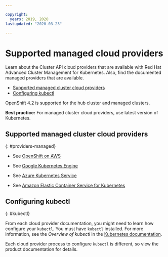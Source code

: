 ```yaml
---

copyright:
  years: 2019, 2020
lastupdated: "2020-03-23"

---
```


# Supported managed cloud providers

Learn about the Cluster API cloud providers that are available with Red Hat Advanced Cluster Management for Kubernetes. Also, find the documented managed providers that are available.

  - [Supported managed cluster cloud providers](#providers-managed)
  - [Configuring kubectl](#kubectl)

OpenShift 4.2 is supported for the hub cluster and managed clusters.

**Best practice:** For managed cluster cloud providers, use latest version of Kubernetes.

## Supported managed cluster cloud providers
{: #providers-managed} 

- See [OpenShift on AWS](https://www.openshift.com/learn/partners/amazon-web-services)

- See [Google Kubernetes Engine](https://cloud.google.com/kubernetes-engine/)

- See [Azure Kubernetes Service](https://azure.microsoft.com/en-us/services/kubernetes-service/) 

- See [Amazon Elastic Container Service for Kubernetes](https://aws.amazon.com/eks/)

## Configuring kubectl
{: #kubectl} 

From each cloud provider documentation, you might need to learn how configure your `kubectl`. You must have `kubectl` installed. For more information, see the _Overview of kubectl_ in the [Kubernetes documentation](https://kubernetes.io/docs/reference/kubectl/overview/). 

Each cloud provider process to configure `kubectl` is different, so view the product documentation for details.
